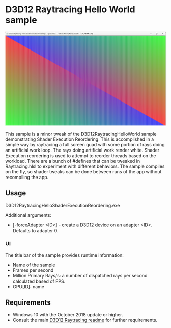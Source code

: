 # D3D12 Raytracing Hello World sample
![D3D12 Raytracing Hello Shader Execution Reordering GUI](Screenshot.png)

This sample is a minor tweak of the D3D12RaytracingHelloWorld sample demonstrating Shader Execution Reordering. This is accomplished in a simple way by raytracing a full screen quad with some portion of rays doing an artificial work loop.  The rays doing artificial work render white.  Shader Execution reordering is used to attempt to reorder threads based on the workload.  There are a bunch of #defines that can be tweaked in Raytracing.hlsl to experiment with different behaviors. The sample compiles on the fly, so shader tweaks can be done between runs of the app without recompiling the app.


## Usage
D3D12RaytracingHelloShaderExecutionReordering.exe 

Additional arguments:
  * [-forceAdapter \<ID>] - create a D3D12 device on an adapter \<ID>. Defaults to adapter 0.

### UI
The title bar of the sample provides runtime information:
* Name of the sample
* Frames per second
* Million Primary Rays/s: a number of dispatched rays per second calculated based of FPS.
* GPU[ID]: name

## Requirements
* Windows 10 with the October 2018 update or higher.
* Consult the main [D3D12 Raytracing readme](../../readme.md) for further requirements.